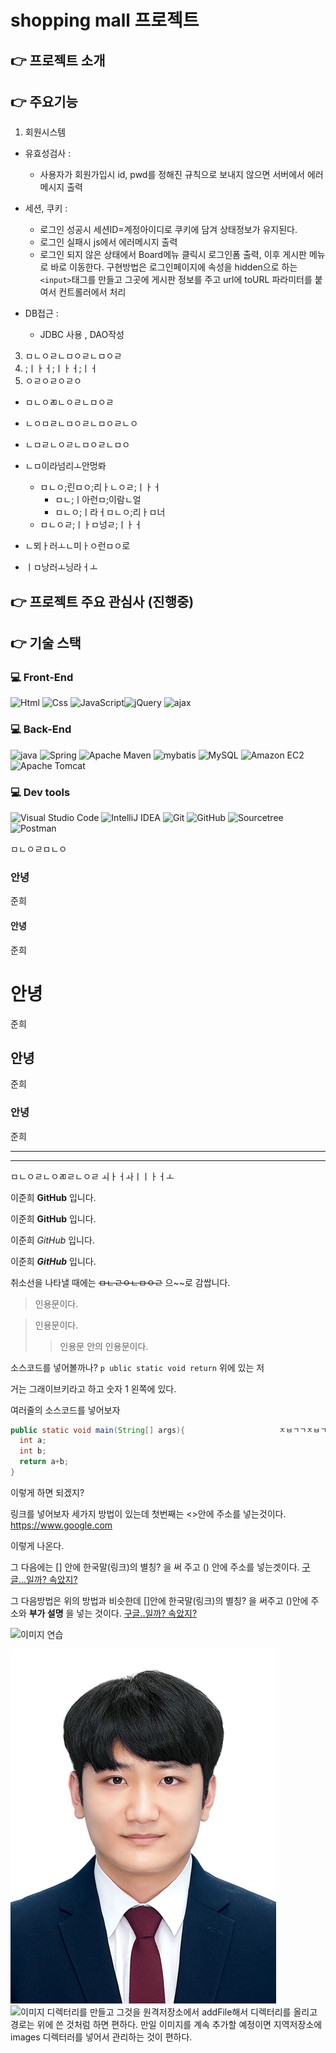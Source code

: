 # shopping mall 프로젝트 


## :point_right: 프로젝트 소개 

## :point_right: 주요기능

1. 회원시스템

* 유효성검사 : 
	* 사용자가 회원가입시 id, pwd를 정해진 규칙으로 보내지 않으면 서버에서 에러메시지 출력 
* 세션, 쿠키 : 
	* 로그인 성공시 세션ID=계정아이디로 쿠키에 담겨 상태정보가 유지된다.
	* 로그인 실패시 js에서 에러메시지 출력
	* 로그인 되지 않은 상태에서 Board메뉴 클릭시 로그인폼 출력, 이후 게시판 메뉴로 바로 이동한다. 구현방법은 로그인페이지에 속성을 hidden으로 하는 `<input>`태그를 만들고 그곳에 게시판 정보를 주고 url에 toURL 파라미터를 붙여서 컨트롤러에서 처리 
	
* DB접근 : 
	* JDBC 사용 , DAO작성 









3. ㅁㄴㅇㄹㄴㅁㅇㄹㄴㅁㅇㄹ
4. ;ㅣㅏㅓ;ㅣㅏㅓ;ㅣㅓ
5. ㅇㄹㅇㄹㅇㄹㅇ

* ㅁㄴㅇㄻㄴㅇㄹㄴㅁㅇㄹ
* ㄴㅇㅁㄹㄴㅁㅇㄹㄴㅁㅇㄹㄴㅇ
* ㄴㅁㄹㄴㅇㄹㄴㅁㅇㄹㄴㅁㅇ


* ㄴㅁ이라넘리ㅗ안멍롸
  * ㅁㄴㅇ;린ㅁㅇ;리ㅏㄴㅇㄹ;ㅣㅏㅓ
    * ㅁㄴ;ㅣ아런ㅁ;이람ㄴ얼
    * ㅁㄴㅇ;ㅣ라ㅓㅁㄴㅇ;리ㅏㅁ너
  * ㅁㄴㅇㄹ;ㅣㅏㅁ넝ㄹ;ㅣㅏㅓ
* ㄴ뫼ㅏ러ㅗㄴ미ㅏㅇ런ㅁㅇ로
* ㅣㅁ낭러ㅗ닝라ㅓㅗ


## :point_right: 프로젝트 주요 관심사 (진행중)

## :point_right: 기술 스택
### 💻 Front-End
<img alt="Html" src ="https://img.shields.io/badge/HTML5-E34F26.svg?&style=for-the-badge&logo=HTML5&logoColor=white"/> <img alt="Css" src ="https://img.shields.io/badge/CSS3-1572B6.svg?&style=for-the-badge&logo=CSS3&logoColor=white"/> <img alt="JavaScript" src ="https://img.shields.io/badge/JavaScriipt-F7DF1E.svg?&style=for-the-badge&logo=JavaScript&logoColor=black"/><img alt="jQuery" src ="https://img.shields.io/badge/jQuery-0769AD.svg?&style=for-the-badge&logo=jQuery&logoColor=white"/> <img alt="ajax" src ="https://img.shields.io/badge/ajax-23C8D2.svg?&style=for-the-badge&logo=ajax&logoColor=white"/>

### 💻 Back-End
<img alt="java" src ="https://img.shields.io/badge/java-FBBA00.svg?&style=for-the-badge&logo=java&logoColor=white"/> <img alt="Spring" src ="https://img.shields.io/badge/Spring-6DB33F.svg?&style=for-the-badge&logo=Spring&logoColor=white"/> 
<img alt="Apache Maven" src ="https://img.shields.io/badge/Apache Maven-C71A36.svg?&style=for-the-badge&logo=Apache Maven&logoColor=white"/> <img alt="mybatis" src ="https://img.shields.io/badge/mybatis-6100A5.svg?&style=for-the-badge&logo=mybatis&logoColor=white"/> <img alt="MySQL" src ="https://img.shields.io/badge/MySQL-4479A1.svg?&style=for-the-badge&logo=MySQL&logoColor=white"/> <img alt="Amazon EC2" src ="https://img.shields.io/badge/Amazon EC2-FF9900.svg?&style=for-the-badge&logo=Amazon EC2&logoColor=white"/> <img alt="Apache Tomcat" src ="https://img.shields.io/badge/Apache Tomcat-F8DC75.svg?&style=for-the-badge&logo=Apache Tomcat&logoColor=white"/> 

### 💻 Dev tools
<img alt="Visual Studio Code" src ="https://img.shields.io/badge/Visual Studio Code-007ACC.svg?&style=for-the-badge&logo=Visual Studio Code&logoColor=white"/> <img alt="IntelliJ IDEA" src ="https://img.shields.io/badge/IntelliJ IDEA-000000.svg?&style=for-the-badge&logo=IntelliJ IDEA&logoColor=white"/> <img alt="Git" src ="https://img.shields.io/badge/Git-F05032.svg?&style=for-the-badge&logo=Git&logoColor=white"/> <img alt="GitHub" src ="https://img.shields.io/badge/GitHub-181717.svg?&style=for-the-badge&logo=GitHub&logoColor=white"/> <img alt="Sourcetree" src ="https://img.shields.io/badge/Sourcetree-0052CC.svg?&style=for-the-badge&logo=Sourcetree&logoColor=white"/> <img alt="Postman" src ="https://img.shields.io/badge/Postman-FF6C37.svg?&style=for-the-badge&logo=Postman&logoColor=white"/> 





































ㅁㄴㅇㄹㅁㄴㅇ


### 안녕 

준희

#### 안녕
준희

# 안녕
준희

## 안녕
준희

### 안녕 
준희


---

* * * 


ㅁㄴㅇㄹㄴㅇㄻㄹㄴㅇㄹ
ㅚㅏㅓㅘㅣㅣㅏㅓㅗ






이준희 **GitHub** 입니다. 

이준희 __GitHub__ 입니다. 

이준희 *GitHub* 입니다. 



이준희 ***GitHub*** 입니다. 


취소선을 나타낼 때에는 ~~ㅁㄴㄹㅇㄴㅁㅇㄹ~~ 으~~로 감쌉니다. 


> 인용문이다. 

> 인용문이다. 
>> 인용문 안의 인용문이다. 



소스코드를 넣어볼까나? ` p ublic static void return ` 위에 있는 저 

거는 그래이브키라고 하고 숫자 1 왼쪽에 있다. 

여러줄의 소스코드를 넣어보자 
```java                                                 ㅈㅍㄷㄿㄷㄱㅍㄷㄱㅍㄷㄱㅍㄷㄱ
public static void main(String[] args){                     ㅈㅂㄱㄱㅈㅂㄱㅍㅂㄷㅍㄷㅍㄱ
  int a; 
  int b; 
  return a+b; 
}
```
이렇게 하면 되겠지? 



링크를 넣어보자 세가지 방법이 있는데 첫번째는 <>안에 주소를 넣는것이다. 
<https://www.google.com>

이렇게 나온다. 

그 다음에는 [] 안에 한국말(링크)의 별칭? 을 써 주고 () 안에 주소를 넣는겟이다. 
[구글...일까? 속았지?](https://www.naver.com)

그 다음방법은 위의 방법과 비슷한데 []안에 한국말(링크)의 별칭? 을 써주고 ()안에 주소와 **부가 설명** 을 넣는 것이다. 
[구글..일까? 속았지?](https://www.naver.com, "사실은 네이버")



![이미지 연습](https://search.pstatic.net/common/?src=http%3A%2F%2Fblogfiles.naver.net%2FMjAyMzAyMTdfMTcx%2FMDAxNjc2NjIxNzc5NjEw.drrHuEWmaybLyI1UeNAszZcFxhay0iTNYZ_QlsZT4G0g.qk2C6azgQA01vlWUCtKcdjT2qptjldEgX3EK7nQe3Y4g.JPEG.lopec73%2F079A5374.jpg&type=a340)



![이미지를 이렇게 관리하면 편하다](./images/내사진.jpg)
![이미지 디렉터리를 만들고 그것을 원격저장소에서 addFile해서 디렉터리를 올리고 경로는 위에 쓴 것처럼 하면 편하다. 만일 이미지를 계속 추가할 예정이면 지역저장소에 images
디렉터러를 넣어서 관리하는 것이 편하다.](./images/스크린샷(56).png)
















